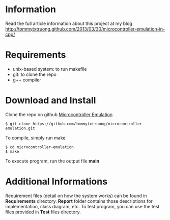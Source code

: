 # Information

Read the full article information about this project at my blog
<http://tommytxtruong.github.com/2013/03/30/microcontroller-emulation-in-cpp/>

# Requirements

* unix-based system: to run makefile
* git: to clone the repo
* g++ compiler

# Download and Install

Clone the repo on github
[Microcontroller Emulation](https://github.com/tommytxtruong/microcontroller-emulation)

    $ git clone https://github.com/tommytxtruong/microcontroller-emulation.git

To compile, simply run make

    $ cd microcontroller-emulation
    $ make

To execute program, run the output file **main**

# Additional Informations

Requirement files (detail on how the system works) can be found in
**Requirements** directory. **Report** folder
contains those descriptions for implementation, class diagram, etc. To test
program, you can use the test files provided in **Test** files directory.
